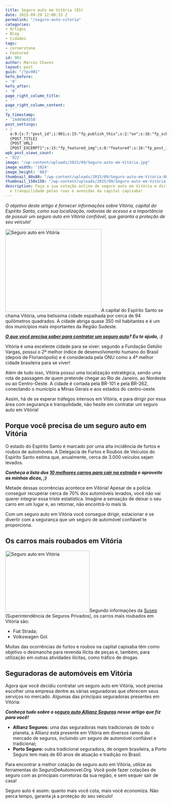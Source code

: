 ```yaml
---
title: Seguro auto em Vitória (ES)
date: 2015-09-29 12:00:33 Z
permalink: "/seguro-auto-vitoria"
categories:
- Artigos
- Blog
- Cidades
tags:
- cornerstone
- Featured
id: 901
author: Marcos Chaves
layout: post
guid: "/?p=901"
hefo_before:
- '0'
hefo_after:
- '0'
page_right_column_title:
- ''
page_right_column_content:
- ''
fp_timestamp:
- '1446964558'
post_settings:
- |
  a:9:{s:7:"post_id";i:901;s:15:"fp_publish_this";s:2:"on";s:16:"fp_schedule_this";s:3:"yes";s:11:"fp_datetime";s:0:"";s:18:"fp_timezone_offset";s:3:"120";s:8:"msg_body";s:66:"Novo post no {SITE_NAME}
  {POST_TITLE}
  {POST_URL}
  {POST_EXCERPT}";s:15:"fp_featured_img";s:8:"featured";s:16:"fp_post_img_text";s:0:"";s:5:"pages";a:2:{i:0;s:3:"own";i:1;s:15:"520743491417556";}}
wpb_post_views_count:
- '922'
image: "/wp-content/uploads/2015/09/Seguro-auto-em-Vitória.jpg"
image_width: '1024'
image_height: '883'
thumbnail_80x80: "/wp-content/uploads/2015/09/Seguro-auto-em-Vitória-80x80.jpg"
thumbnail_150x150: "/wp-content/uploads/2015/09/Seguro-auto-em-Vitória-150x150.jpg"
description: Faça a sua cotação online de seguro auto em Vitória e dirija com segurança
  e tranquilidade pelas ruas e avenidas da capital capixaba!
---
```


_O objetivo deste artigo é fornecer informações sobre Vitória, capital do Espírito Santo, como sua localização, rodovias de acesso e a importância de possuir um seguro auto em Vitória confiável, que garanta a proteção de seu veículo!_

[<img class="alignleft wp-image-3124 size-medium" title="Seguro auto em Vitória " src="/wp-content/uploads/2015/09/Seguro-auto-em-Vitória-300x259.jpg" alt="Seguro auto em Vitória " width="300" height="259" />](/wp-content/uploads/2015/09/Seguro-auto-em-Vitória.jpg)A capital do Espírito Santo se chama Vitória, uma belíssima cidade espalhada por cerca de 94 quilômetros quadrados. A cidade abriga quase 350 mil habitantes e é um dos municípios mais importantes da Região Sudeste.

_**<a href="/o-que-voce-precisa-saber-para-contratar-um-seguro-auto" target="_blank">O que você precisa saber para contratar um seguro auto</a>? Eu te ajudo, :)**_

Vitória é uma excelente cidade para se viver: segundo a Fundação Getúlio Vargas, possui o 2º melhor índice de desenvolvimento humano do Brasil (depois de Florianópolis) e é considerada pela ONU como a 4ª melhor cidade brasileira para se viver!

Além de tudo isso, Vitória possui uma localização estratégica, sendo uma rota de passagem de quem pretende chegar ao Rio de Janeiro, ao Nordeste ou ao Centro-Oeste. A cidade é cortada pela BR-101 e pela BR-262, conectando o município a Minas Gerais e aos estados do centro-oeste.

Assim, há de se esperar tráfegos intensos em Vitória, e para dirigir por essa área com segurança e tranquilidade, não hesite em contratar um seguro auto em Vitória!

## Porque você precisa de um seguro auto em Vitória

O estado do Espírito Santo é marcado por uma alta incidência de furtos e roubos de automóveis. A Delegacia de Furtos e Roubos de Veículos do Espírito Santo estima que, anualmente, cerca de 3.000 veículos sejam levados.

_**Conheça a lista dos <a href="/10-melhores-modelos-de-carro-para-cair-na-estrada" target="_blank">10 melhores carros para cair na estrada</a> e aproveite as minhas dicas, ;)**_

Metade dessas ocorrências acontece em Vitória! Apesar de a polícia conseguir recuperar cerca de 70% dos automóveis levados, você não vai querer integrar essa triste estatística. Imagine a sensação de deixar o seu carro em um lugar e, ao retornar, não encontrá-lo mais lá.

Com um seguro auto em Vitória você consegue dirigir, estacionar e se divertir com a segurança que um seguro de automóvel confiável te proporciona.

## Os carros mais roubados em Vitória

[<img class="alignleft wp-image-3126 size-full" title="Seguro auto em Vitória " src="/wp-content/uploads/2015/09/Seguro-auto-em-Vitória-s.jpg" alt="Seguro auto em Vitória " width="263" height="192" srcset="/wp-content/uploads/2015/09/Seguro-auto-em-Vitória-s.jpg 263w, /wp-content/uploads/2015/09/Seguro-auto-em-Vitória-s-250x183.jpg 250w, /wp-content/uploads/2015/09/Seguro-auto-em-Vitória-s-120x88.jpg 120w" sizes="(max-width: 263px) 100vw, 263px" />](/wp-content/uploads/2015/09/Seguro-auto-em-Vitória-s.jpg)Segundo informações da <a href="http://www.susep.gov.br/" target="_blank">Susep</a> (Superintendência de Seguros Privados), os carros mais roubados em Vitória são:

  * Fiat Strada;
  * Volkswagen Gol.

Muitas das ocorrências de furtos e roubos na capital capixaba têm como objetivo o desmanche para revenda ilícita de peças e, também, para utilização em outras atividades ilícitas, como tráfico de drogas.

## Seguradoras de automóveis em Vitória

Agora que você decidiu contratar um seguro auto em Vitória, você precisa escolher uma empresa dentre as várias seguradoras que oferecem seus serviços no mercado. Algumas das principais seguradoras presentes em Vitória:

_**Conheça tudo sobre o s<a href="/o-que-voce-precisa-saber-sobre-seguro-auto-allianz-seguros" target="_blank">eguro auto Allianz Seguros</a> nesse artigo que fiz para você!**_

  * **Allianz Seguros:** uma das seguradoras mais tradicionais de todo o planeta, a Allianz está presente em Vitória em diversos ramos do mercado de seguros, incluindo um seguro de automóvel confiável e tradicional;
  * **Porto Seguro:** outra tradicional seguradora, de origem brasileira, a Porto Seguro tem mais de 60 anos de atuação e tradição no Brasil.

Para encontrar a melhor cotação de seguro auto em Vitória, utilize as ferramentas do SeguroDeAutomovel.Org. Você pode fazer cotações de seguro com as principais corretoras da sua região, e sem sequer sair de casa!

Seguro auto é assim: quanto mais você cota, mais você economiza. Não perca tempo, garanta já a proteção do seu veículo!